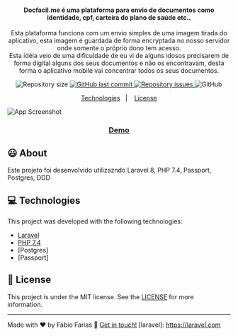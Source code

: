 <h4 align="center">
    Docfacil.me é uma plataforma para envio de documentos como identidade, cpf, carteira do plano de saúde etc.. <br>
</h4>
<p align="center">
Esta plataforma funciona com um envio simples de uma imagem tirada do aplicativo, esta imagem é guardada de forma
 encryptada no nosso servidor onde somente o próprio dono tem acesso. <br>
 Esta idéia veio de uma dificuldade de eu vi de alguns idosos precisarem de forma digital alguns dos seus documentos
  e não os encontravam, desta forma o aplicativo mobile vai concentrar todos os seus documentos.
</p>
<p align="center">
  <img alt="Repository size" src="https://img.shields.io/github/repo-size/frf/docfacil.me.svg">
  <a href="https://github.com/frf/docfacil.me/commits/master">
    <img alt="GitHub last commit" src="https://img.shields.io/github/last-commit/frf/docfacil.me.svg">
  </a>

  <a href="https://github.com/frf/docfacil.me/issues">
    <img alt="Repository issues" src="https://img.shields.io/github/issues/frf/docfacil.me.svg">
  </a>

  <img alt="GitHub" src="https://img.shields.io/github/license/frf/docfacil.me.svg">
</p>

<p align="center">
  <a href="#frf">Technologies</a>&nbsp;&nbsp;&nbsp;|&nbsp;&nbsp;&nbsp;
  <a href="#memo-license">License</a>
</p>

![App Screenshot](https://docfacil.me/images/screens/screen_apps.png)
<p align="center">
  <a href="https://docfacil.me" target="_blank">
    <h3 align="center">Demo</h3>
  </a>
</p>

## :smiley: About

Este projeto foi desenvolvido utilizazndo Laravel 8, PHP 7.4, Passport, Postgres, DDD

## :computer: Technologies
This project was developed with the following technologies:

- [Laravel](https://laravel.com/)
- [PHP 7.4](https://php.net/)
- [Postgres]
- [Passport]

## :memo: License

This project is under the MIT license. See the [LICENSE](https://github.com/frf/docfacil.me/blob/master/LICENSE) for more information.

---
Made with ♥ by Fabio Farias :wave: [Get in touch!](https://linkedin.com/in/fabiorochafarias/)
[laravel]: https://laravel.com
